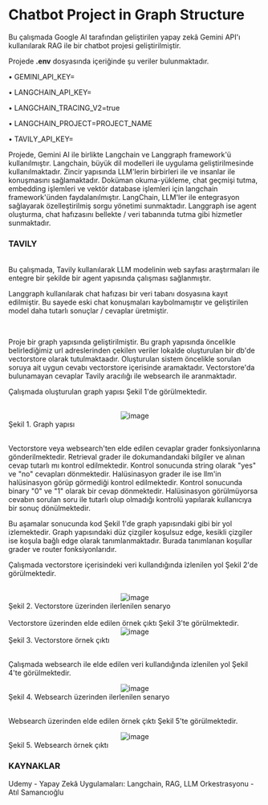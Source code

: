 # Chatbot Project in Graph Structure

Bu çalışmada Google AI tarafından geliştirilen yapay zekâ Gemini API'ı kullanılarak RAG ile bir chatbot projesi geliştirilmiştir. 

Projede __.env__ dosyasında içeriğinde şu veriler bulunmaktadır.

• GEMINI_API_KEY=

• LANGCHAIN_API_KEY=

• LANGCHAIN_TRACING_V2=true

• LANGCHAIN_PROJECT=PROJECT_NAME

• TAVILY_API_KEY=

Projede, Gemini AI ile birlikte Langchain ve Langgraph framework'ü kullanılmıştır. Langchain, büyük dil modelleri ile uygulama geliştirilmesinde kullanılmaktadır. Zincir yapısında LLM'lerin birbirleri ile ve insanlar ile konuşmasını sağlamaktadır. Doküman okuma-yükleme, chat geçmişi tutma, embedding işlemleri ve vektör database işlemleri için langchain framework'ünden faydalanılmıştır. LangChain, LLM'ler ile entegrasyon sağlayarak özelleştirilmiş sorgu yönetimi sunmaktadır. Langgraph ise agent oluşturma, chat hafızasını bellekte / veri tabanında tutma gibi hizmetler sunmaktadır.

<h3> TAVILY </h3>

<br>
Bu çalışmada, Tavily kullanılarak LLM modelinin web sayfası araştırmaları ile entegre bir şekilde bir agent yapısında çalışması sağlanmıştır.


<br>

Langgraph kullanılarak chat hafızası bir veri tabanı dosyasına kayıt edilmiştir. Bu sayede eski chat konuşmaları kaybolmamıştır ve geliştirilen model daha tutarlı sonuçlar / cevaplar üretmiştir.

<br>

Proje bir graph yapısında geliştirilmiştir. Bu graph yapısında öncelikle belirlediğimiz url adreslerinden çekilen veriler lokalde oluşturulan bir db'de vectorstore olarak tutulmaktaadır. Oluşturulan sistem öncelikle sorulan soruya ait uygun cevabı vectorstore içerisinde aramaktadır. Vectorstore'da bulunamayan cevaplar Tavily aracılığı ile websearch ile aranmaktadır. 

Çalışmada oluşturulan graph yapısı Şekil 1'de görülmektedir.
<br>
<br>
<div align="center">
<img src="https://github.com/user-attachments/assets/5e4d5042-a92c-446c-935c-0bfaf49a6568" alt="image">
</div>
Şekil 1. Graph yapısı
<br>
<br>

Vectorstore veya websearch'ten elde edilen cevaplar grader fonksiyonlarına gönderilmektedir. Retrieval grader ile dokumandandaki bilgiler ve alınan cevap tutarlı mı kontrol edilmektedir. Kontrol sonucunda string olarak "yes" ve "no" cevapları dönmektedir. Halüsinasyon grader ile ise llm'in halüsinasyon görüp görmediği kontrol edilmektedir. Kontrol sonucunda binary "0" ve "1" olarak bir cevap dönmektedir. Halüsinasyon görülmüyorsa cevabın sorulan soru ile tutarlı olup olmadığı kontrolü yapılarak kullanıcıya bir sonuç dönülmektedir.

Bu aşamalar sonucunda kod Şekil 1'de graph yapısındaki gibi bir yol izlemektedir. Graph yapısındaki düz çizgiler koşulsuz edge, kesikli çizgiler ise koşula bağlı edge olarak tanımlanmaktadır. Burada tanımlanan koşullar grader ve router fonksiyonlarıdır.
<br>

Çalışmada vectorstore içerisindeki veri kullandığında izlenilen yol Şekil 2'de görülmektedir.
<br>
<br>
<div align="center">
<img src="https://github.com/user-attachments/assets/55994703-b33f-44f2-b2e8-83de7720bba2" alt="image">
</div>
Şekil 2. Vectorstore üzerinden ilerlenilen senaryo

<br>

<br>
Vectorstore üzerinden elde edilen örnek çıktı Şekil 3'te görülmektedir.
<div align="center">
<img src="https://github.com/user-attachments/assets/b564fc1d-da38-4159-ac91-cf8fe9f8fd6b" alt="image">
</div>
Şekil 3. Vectorstore örnek çıktı

<br>
<br>

Çalışmada websearch ile elde edilen veri kullandığında izlenilen yol Şekil 4'te görülmektedir.
<div align="center">
<img src="https://github.com/user-attachments/assets/c3538054-db35-4106-b749-78a092d78731" alt="image">
</div>
Şekil 4. Websearch üzerinden ilerlenilen senaryo
<br>
<br>

Websearch üzerinden elde edilen örnek çıktı Şekil 5'te görülmektedir.
<div align="center">
<img src="https://github.com/user-attachments/assets/be93b9ff-e180-4cd1-a68b-df5f9da265b3" alt="image">
</div>
Şekil 5. Websearch örnek çıktı

<h3> KAYNAKLAR </h3>

Udemy - Yapay Zekâ Uygulamaları: Langchain, RAG, LLM Orkestrasyonu - Atıl Samancıoğlu

